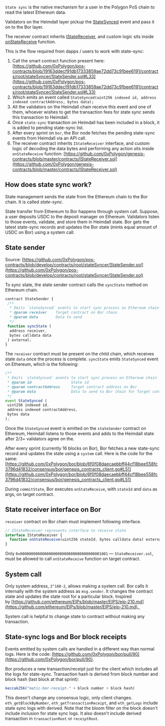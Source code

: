 `State sync` is the native mechanism for a user in the Polygon PoS chain to read the latest Ethereum data.

Validators on the Heimdall layer pickup the [StateSynced](https://github.com/0xPolygon/pos-contracts/blob/a4c26d59ca6e842af2b8d2265be1da15189e29a4/contracts/root/stateSyncer/StateSender.sol#L24) event and pass it on to the Bor layer.

The receiver contract inherits [IStateReceiver](https://github.com/0xPolygon/genesis-contracts/blob/master/contracts/IStateReceiver.sol), and custom logic sits inside [onStateReceive](https://github.com/0xPolygon/genesis-contracts/blob/05556cfd91a6879a8190a6828428f50e4912ee1a/contracts/IStateReceiver.sol#L5) function.

This is the flow required from dapps / users to work with state-sync:

1. Call the smart contract function present here: [https://github.com/0xPolygon/pos-contracts/blob/19163ddecf91db17333859ae72dd73c91bee6191/contracts/root/stateSyncer/StateSender.sol#L33](https://github.com/0xPolygon/pos-contracts/blob/19163ddecf91db17333859ae72dd73c91bee6191/contracts/root/stateSyncer/StateSender.sol#L33)
2. Which emits an event called `StateSynced(uint256 indexed id, address indexed contractAddress, bytes data);`
3. All the validators on the Heimdall chain receive this event and one of them, whoever wishes to get the transaction fees for state sync sends this transaction to Heimdall.
4. Once `state-sync` transaction on Heimdall has been included in a block, it is added to pending state-sync list.
5. After every sprint on `bor`, the Bor node fetches the pending state-sync events from Heimdall via an API call.
6. The receiver contract inherits `IStateReceiver` interface, and custom logic of decoding the data bytes and performing any action sits inside `onStateReceive` function: [https://github.com/0xPolygon/genesis-contracts/blob/master/contracts/IStateReceiver.sol](https://github.com/0xPolygon/genesis-contracts/blob/master/contracts/IStateReceiver.sol)

## How does state sync work?

State management sends the state from the Ethereum chain to the Bor chain. It is called *state-sync*.

State transfer from Ethereum to Bor happens through system call. Suppose, a user deposits USDC to the deposit manager on Ethereum. Validators listen to those events, validate, and store them in Heimdall state. Bor gets the latest state-sync records and updates the Bor state (mints equal amount of USDC on Bor) using a system call.

## State sender

Source: [https://github.com/0xPolygon/pos-contracts/blob/develop/contracts/root/stateSyncer/StateSender.sol](https://github.com/0xPolygon/pos-contracts/blob/develop/contracts/root/stateSyncer/StateSender.sol)

To sync state, the state sender contract calls the `syncState` method on Ethereum chain.

```jsx
contract StateSender {
 /**
  * Emits `stateSynced` events to start sync process on Ethereum chain
  * @param receiver    Target contract on Bor chain
  * @param data        Data to send
  */
 function syncState (
  address receiver, 
  bytes calldata data
 ) external;
}
```

The `receiver` contract must be present on the child chain, which receives state `data` once the process is complete. `syncState` emits `StateSynced` event on Ethereum, which is the following:

```jsx
/**
 * Emits `stateSynced` events to start sync process on Ethereum chain
 * @param id                  State id
 * @param contractAddress     Target contract address on Bor
 * @param data                Data to send to Bor chain for Target contract address
 */
event StateSynced (
 uint256 indexed id, 
 address indexed contractAddress, 
 bytes data
);
```

Once the `StateSynced` event is emitted on the `stateSender` contract on Ethereum, Heimdall listens to those events and adds to the Heimdall state after $2/3+$ validators agree on the.

After every sprint (currently 16 blocks on Bor), Bor fetches a new state-sync record and updates the state using a `system` call. Here is the code for the same: [https://github.com/0xPolygon/bor/blob/6f0f08daecaebbff44cf18bee558fc3796d41832/consensus/bor/genesis_contracts_client.go#L51](https://github.com/0xPolygon/bor/blob/6f0f08daecaebbff44cf18bee558fc3796d41832/consensus/bor/genesis_contracts_client.go#L51)

During `commitState`, Bor executes `onStateReceive`, with `stateId` and `data` as args, on target contract.

## State receiver interface on Bor

`receiver` contract on Bor chain must implement following interface.

```jsx
// IStateReceiver represents interface to receive state
interface IStateReceiver {
  function onStateReceive(uint256 stateId, bytes calldata data) external;
}
```

Only `0x0000000000000000000000000000000000001001` — `StateReceiver.sol`, must be allowed to call `onStateReceive` function on target contract.

## System call

Only system address, `2^160-2`, allows making a system call. Bor calls it internally with the system address as `msg.sender`. It changes the contract state and updates the state root for a particular block. Inspired by [https://github.com/ethereum/EIPs/blob/master/EIPS/eip-210.md](https://github.com/ethereum/EIPs/blob/master/EIPS/eip-210.md). 
<!-- and [https://wiki.parity.io/Validator-Set#contracts](https://wiki.parity.io/Validator-Set#contracts) -->

System call is helpful to change state to contract without making any transaction.

## State-sync logs and Bor block receipts

Events emitted by system calls are handled in a different way than normal logs. Here is the code: [https://github.com/0xPolygon/bor/pull/90](https://github.com/0xPolygon/bor/pull/90).

Bor produces a new transaction/receipt just for the client which includes all the logs for state-sync. Transaction hash is derived from block number and block hash (last block at that sprint):

```jsx
keccak256("matic-bor-receipt-" + block number + block hash)
```

This doesn't change any consensus logic, only client changes. `eth_getBlockByNumber`, `eth_getTransactionReceipt`,  and `eth_getLogs` include state sync logs with derived. Note that the bloom filter on the block doesn't include inclusion for state sync logs. It also doesn't include derived transaction in `transactionRoot` or `receiptRoot`.
